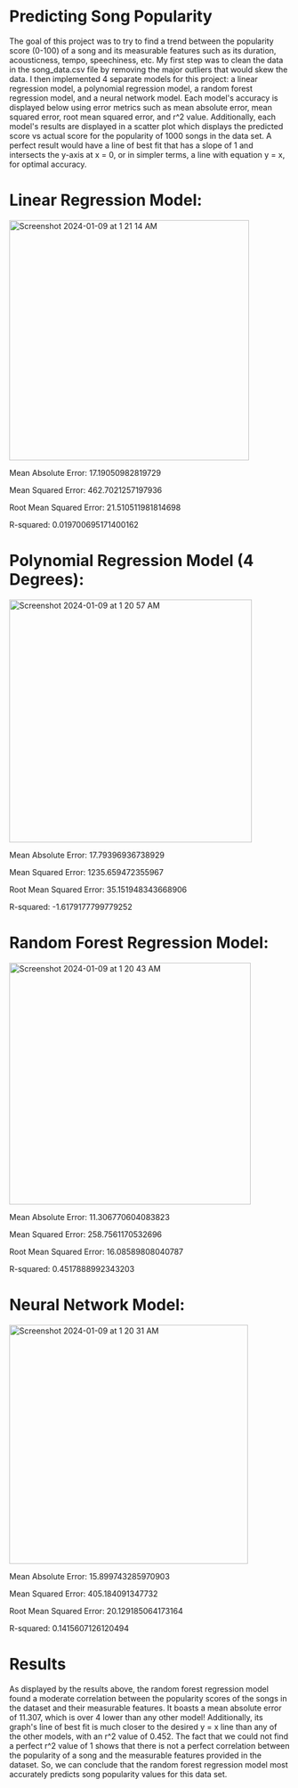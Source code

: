 # Predicting Song Popularity
The goal of this project was to try to find a trend between the popularity score (0-100) of a song and its measurable features such as its duration, acousticness, tempo, speechiness, etc. My first step was to clean the data in the song_data.csv file by removing the major outliers that would skew the data. I then implemented 4 separate models for this project: a linear regression model, a polynomial regression model, a random forest regression model, and a neural network model. Each model's accuracy is displayed below using error metrics such as mean absolute error, mean squared error, root mean squared error, and r^2 value. Additionally, each model's results are displayed in a scatter plot which displays the predicted score vs actual score for the popularity of 1000 songs in the data set. A perfect result would have a line of best fit that has a slope of 1 and intersects the y-axis at x = 0, or in simpler terms, a line with equation y = x, for optimal accuracy.

# Linear Regression Model:

<img width="431" alt="Screenshot 2024-01-09 at 1 21 14 AM" src="https://github.com/amoghu26/song-popularity-pred/assets/69988876/5f86f477-b1b7-4f1f-a02b-ac8098502239">

Mean Absolute Error: 17.19050982819729

Mean Squared Error: 462.7021257197936

Root Mean Squared Error: 21.510511981814698

R-squared: 0.019700695171400162





# Polynomial Regression Model (4 Degrees):

<img width="436" alt="Screenshot 2024-01-09 at 1 20 57 AM" src="https://github.com/amoghu26/song-popularity-pred/assets/69988876/b2f8ac32-54f7-4e0b-a357-ecd7a34a519a">

Mean Absolute Error: 17.79396936738929

Mean Squared Error: 1235.659472355967

Root Mean Squared Error: 35.151948343668906

R-squared: -1.6179177799779252




# Random Forest Regression Model:

<img width="434" alt="Screenshot 2024-01-09 at 1 20 43 AM" src="https://github.com/amoghu26/song-popularity-pred/assets/69988876/0fc20af3-b47e-4158-a9f6-1a80ba58df8e">

Mean Absolute Error: 11.306770604083823

Mean Squared Error: 258.7561170532696

Root Mean Squared Error: 16.08589808040787

R-squared: 0.4517888992343203






# Neural Network Model:

<img width="429" alt="Screenshot 2024-01-09 at 1 20 31 AM" src="https://github.com/amoghu26/song-popularity-pred/assets/69988876/94d14c4c-b475-4c1e-b6d1-b95c1b7fae64">

Mean Absolute Error: 15.899743285970903

Mean Squared Error: 405.184091347732

Root Mean Squared Error: 20.129185064173164

R-squared: 0.1415607126120494


# Results 
As displayed by the results above, the random forest regression model found a moderate correlation between the popularity scores of the songs in the dataset and their measurable features. It boasts a mean absolute error of 11.307, which is over 4 lower than any other model! Additionally, its graph's line of best fit is much closer to the desired y = x line than any of the other models, with an r^2 value of 0.452. The fact that we could not find a perfect r^2 value of 1 shows that there is not a perfect correlation between the popularity of a song and the measurable features provided in the dataset. So, we can conclude that the random forest regression model most accurately predicts song popularity values for this data set.
